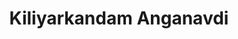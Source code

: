 ---
title: "Kiliyarkandam Anganavdi"
url: /kiliyarkandam/kiliyarkandam-anganavdi/
shop: convenience
---